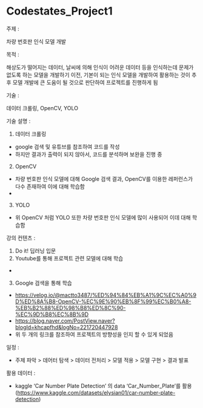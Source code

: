 # Codestates_Project1

주제 :

 차량 번호판 인식 모델 개발
 
목적 : 

 해상도가 떨어지는 데이터, 날씨에 의해 인식이 어려운 데이터 등을 인식하는데 문제가 없도록 하는 모델을 개발하기 이전, 기본이 되는 인식 모델을 개발하여 활용하는 것이 추후 모델 개발에 큰 도움이 될 것으로 판단하여 프로젝트를 진행하게 됨
 
기술 : 

 데이터 크롤링, OpenCV, YOLO
 
기술 설명 :
  1) 데이터 크롤링
   - google 검색 및 유튜브를 참조하여 코드를 작성
   - 하지만 결과가 출력이 되지 않아서, 코드를 분석하며 보완을 진행 중
  2) OpenCV
   - 차량 번호판 인식 모델에 대해 Google 검색 결과, OpenCV를 이용한 레퍼런스가 다수 존재하여 이에 대해 학습함
   - 
  3) YOLO
   - 위 OpenCV 처럼 YOLO 또한 차량 번호판 인식 모델에 많이 사용되어 이데 대해 학습함


강의 컨텐츠 :
  1) Do it! 딥러닝 입문
  2) Youtube를 통해 프로젝트 관련 모델에 대해 학습
   - 
  3) Google 검색을 통해 학습
   - https://velog.io/@mactto3487/%ED%94%84%EB%A1%9C%EC%A0%9D%ED%8A%B8-OpenCV-%EC%9E%90%EB%8F%99%EC%B0%A8-%EB%B2%88%ED%98%B8%ED%8C%90-%EC%9D%B8%EC%8B%9D
   - https://blog.naver.com/PostView.naver?blogId=khcapfhd&logNo=221720447928
   - 위 두 개의 링크를 참조하여 프로젝트의 방향성을 인지 할 수 있게 되었음
 
일정 :

  - 주제 파악 > 데어터 탐색 > 데이터 전처리 > 모델 적용 > 모델 구현 > 결과 발표
 
활용 데이터 :

 - kaggle ‘Car Number Plate Detection’ 의 data ‘Car_Number_Plate’를 활용 (https://www.kaggle.com/datasets/elysian01/car-number-plate-detection)

